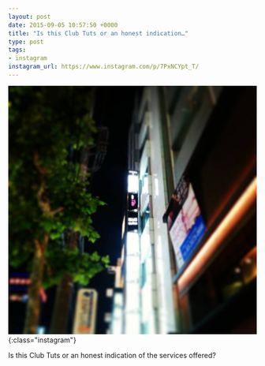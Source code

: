 ```yaml
---
layout: post
date: 2015-09-05 10:57:50 +0000
title: "Is this Club Tuts or an honest indication…"
type: post
tags:
- instagram
instagram_url: https://www.instagram.com/p/7PxNCYpt_T/
---
```


![Instagram - 7PxNCYpt_T](/img/7PxNCYpt_T.jpg){:class="instagram"}

Is this Club Tuts or an honest indication of the services offered?
